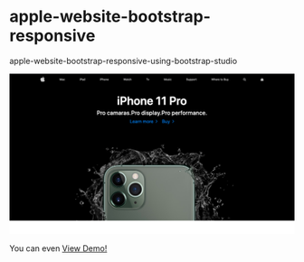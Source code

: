 # apple-website-bootstrap-responsive
apple-website-bootstrap-responsive-using-bootstrap-studio

![apple-website-bootstrap-responsive](/assets/img/main.png)

You can even [View Demo!](https://kumarshanu19.github.io/apple-website-bootstrap-responsive/)
